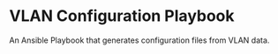 # VLAN Configuration Playbook

An Ansible Playbook that generates configuration files from VLAN data.
